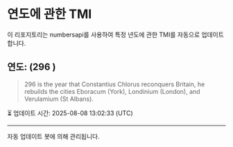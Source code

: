 
# 연도에 관한 TMI

이 리포지토리는 numbersapi를 사용하여 특정 년도에 관한 TMI를 자동으로 업데이트합니다.

## 연도: (296 )
> 296 is the year that Constantius Chlorus reconquers Britain, he rebuilds the cities Eboracum (York), Londinium (London), and Verulamium (St Albans).

⏳ 업데이트 시간: 2025-08-08 13:02:33 (UTC)

---
자동 업데이트 봇에 의해 관리됩니다.
